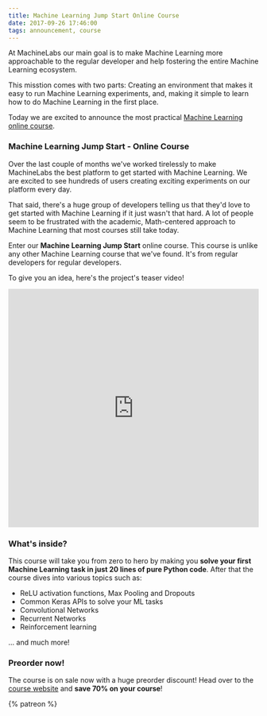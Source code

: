 ```yaml
---
title: Machine Learning Jump Start Online Course
date: 2017-09-26 17:46:00
tags: announcement, course
---
```


At MachineLabs our main goal is to make Machine Learning more approachable to the regular developer and help fostering the entire Machine Learning ecosystem.

This misstion comes with two parts: Creating an environment that makes it easy to run Machine Learning experiments, and, making it simple to learn how to do Machine Learning in the first place.

Today we are excited to announce the most practical <a href="https://course.machinelabs.ai" title="Machine Learning Jump Start">Machine Learning online course</a>.

<!-- more -->

### Machine Learning Jump Start - Online Course

Over the last couple of months we've worked tirelessly to make MachineLabs the best platform to get started with Machine Learning. We are excited to see hundreds of users creating exciting experiments on our platform every day.

That said, there's a huge group of developers telling us that they'd love to get started with Machine Learning if it just wasn't that hard. A lot of people seem to be frustrated with the academic, Math-centered approach to Machine Learning that most courses still take today.

Enter our **Machine Learning Jump Start** online course. This course is unlike any other Machine Learning course that we've found. It's from regular developers for regular developers. 

To give you an idea, here's the project's teaser video!

<iframe style="width: 100%;" height="480" src="https://www.youtube.com/embed/bmWnan_Y5Y4" frameborder="0" gesture="media" allow="encrypted-media" allowfullscreen></iframe>

### What's inside?

This course will take you from zero to hero by making you **solve your first Machine Learning task in just 20 lines of pure Python code**. After that the course dives into various topics such as:

- ReLU activation functions, Max Pooling and Dropouts
- Common Keras APIs to solve your ML tasks
- Convolutional Networks
- Recurrent Networks
- Reinforcement learning

... and much more!

### Preorder now!

The course is on sale now with a huge preorder discount! Head over to the <a href="https://course.machinelabs.ai" title="Machine Learning Jump Start Course">course website</a> and **save 70% on your course**!

{% patreon %}

